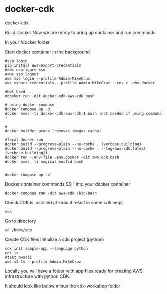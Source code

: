 # docker-cdk
docker-cdk


Build Docker
Now we are ready to bring up container and run commands

In your /docker folder

Start docker container in the background

```
#sso login
pip install aws-export-credentials
#aws configure sso 
#aws sso logout
aws sso login --profile Admin-MikeCruz
aws-export-credentials --profile Admin-MikeCruz --env > .env.docker

#Not Used
#docker run -dit docker-cdk-aws-cdk bash

# using docker compose
docker compose up -d
docker exec -ti docker-cdk-aws-cdk-1 bash (not needed if using command )

#
docker builder prune (removes images cache)

#local docker run
docker build --progress=plain --no-cache . (verbose building)
docker build --progress=plain --no-cache . --tag=aws-cdk:latest (verbose building2)
docker run --env-file .env.docker -dit aws-cdk bash 
docker exec -ti magical_euclid bash


docker compose up -d
```
Docker container commands
SSH into your docker container

```
docker compose run -dit aws-cdk /bin/bash
```
Check CDK is installed (it should result in some cdk help)

```
cdk
```

Go to directory

```
cd /home/app
```

Create CDK files
Initialize a cdk project (python)

```
cdk init sample-app --language python
cdk ls
#test awscli
aws s3 ls --profile Admin-MikeCruz
```

Locally you will have a folder with app files ready for creating AWS infrastructure with python CDK.

It should look like below minus the cdk-workshop folder
